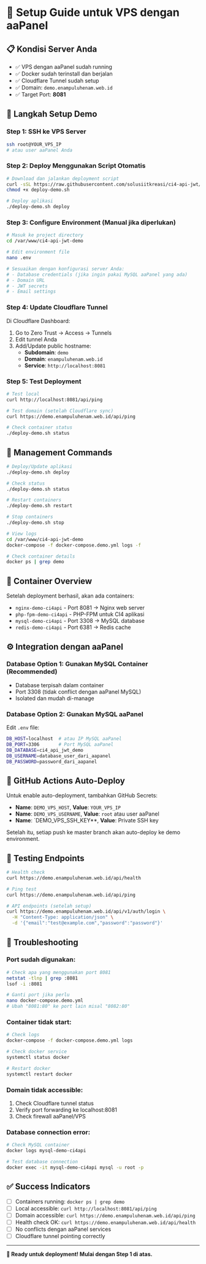 # 🚀 Setup Guide untuk VPS dengan aaPanel

## 📋 **Kondisi Server Anda**
- ✅ VPS dengan aaPanel sudah running
- ✅ Docker sudah terinstall dan berjalan
- ✅ Cloudflare Tunnel sudah setup
- ✅ Domain: `demo.enampuluhenam.web.id`
- ✅ Target Port: **8081**

## 🎯 **Langkah Setup Demo**

### **Step 1: SSH ke VPS Server**
```bash
ssh root@YOUR_VPS_IP
# atau user aaPanel Anda
```

### **Step 2: Deploy Menggunakan Script Otomatis**
```bash
# Download dan jalankan deployment script
curl -sSL https://raw.githubusercontent.com/solusiitkreasi/ci4-api-jwt/master/scripts/deploy-demo-vps.sh -o deploy-demo.sh
chmod +x deploy-demo.sh

# Deploy aplikasi
./deploy-demo.sh deploy
```

### **Step 3: Configure Environment (Manual jika diperlukan)**
```bash
# Masuk ke project directory
cd /var/www/ci4-api-jwt-demo

# Edit environment file
nano .env

# Sesuaikan dengan konfigurasi server Anda:
# - Database credentials (jika ingin pakai MySQL aaPanel yang ada)
# - Domain URL
# - JWT secrets
# - Email settings
```

### **Step 4: Update Cloudflare Tunnel**
Di Cloudflare Dashboard:
1. Go to Zero Trust → Access → Tunnels
2. Edit tunnel Anda
3. Add/Update public hostname:
   - **Subdomain**: `demo`
   - **Domain**: `enampuluhenam.web.id`
   - **Service**: `http://localhost:8081`

### **Step 5: Test Deployment**
```bash
# Test local
curl http://localhost:8081/api/ping

# Test domain (setelah Cloudflare sync)
curl https://demo.enampuluhenam.web.id/api/ping

# Check container status
./deploy-demo.sh status
```

## 🔧 **Management Commands**

```bash
# Deploy/Update aplikasi
./deploy-demo.sh deploy

# Check status
./deploy-demo.sh status

# Restart containers
./deploy-demo.sh restart

# Stop containers
./deploy-demo.sh stop

# View logs
cd /var/www/ci4-api-jwt-demo
docker-compose -f docker-compose.demo.yml logs -f

# Check container details
docker ps | grep demo
```

## 🐳 **Container Overview**

Setelah deployment berhasil, akan ada containers:
- `nginx-demo-ci4api` - Port 8081 → Nginx web server
- `php-fpm-demo-ci4api` - PHP-FPM untuk CI4 aplikasi
- `mysql-demo-ci4api` - Port 3308 → MySQL database
- `redis-demo-ci4api` - Port 6381 → Redis cache

## ⚙️ **Integration dengan aaPanel**

### **Database Option 1: Gunakan MySQL Container (Recommended)**
- Database terpisah dalam container
- Port 3308 (tidak conflict dengan aaPanel MySQL)
- Isolated dan mudah di-manage

### **Database Option 2: Gunakan MySQL aaPanel**
Edit `.env` file:
```bash
DB_HOST=localhost  # atau IP MySQL aaPanel
DB_PORT=3306       # Port MySQL aaPanel
DB_DATABASE=ci4_api_jwt_demo
DB_USERNAME=database_user_dari_aapanel
DB_PASSWORD=password_dari_aapanel
```

## 🔐 **GitHub Actions Auto-Deploy**

Untuk enable auto-deployment, tambahkan GitHub Secrets:
- **Name**: `DEMO_VPS_HOST`, **Value**: `YOUR_VPS_IP`
- **Name**: `DEMO_VPS_USERNAME`, **Value**: `root` atau user aaPanel
- **Name**: `DEMO_VPS_SSH_KEY**, **Value**: Private SSH key

Setelah itu, setiap push ke master branch akan auto-deploy ke demo environment.

## 🧪 **Testing Endpoints**

```bash
# Health check
curl https://demo.enampuluhenam.web.id/api/health

# Ping test
curl https://demo.enampuluhenam.web.id/api/ping

# API endpoints (setelah setup)
curl https://demo.enampuluhenam.web.id/api/v1/auth/login \
  -H "Content-Type: application/json" \
  -d '{"email":"test@example.com","password":"password"}'
```

## 🚨 **Troubleshooting**

### **Port sudah digunakan:**
```bash
# Check apa yang menggunakan port 8081
netstat -tlnp | grep :8081
lsof -i :8081

# Ganti port jika perlu
nano docker-compose.demo.yml
# Ubah "8081:80" ke port lain misal "8082:80"
```

### **Container tidak start:**
```bash
# Check logs
docker-compose -f docker-compose.demo.yml logs

# Check docker service
systemctl status docker

# Restart docker
systemctl restart docker
```

### **Domain tidak accessible:**
1. Check Cloudflare tunnel status
2. Verify port forwarding ke localhost:8081
3. Check firewall aaPanel/VPS

### **Database connection error:**
```bash
# Check MySQL container
docker logs mysql-demo-ci4api

# Test database connection
docker exec -it mysql-demo-ci4api mysql -u root -p
```

## ✅ **Success Indicators**

- [ ] Containers running: `docker ps | grep demo`
- [ ] Local accessible: `curl http://localhost:8081/api/ping`
- [ ] Domain accessible: `curl https://demo.enampuluhenam.web.id/api/ping`
- [ ] Health check OK: `curl https://demo.enampuluhenam.web.id/api/health`
- [ ] No conflicts dengan aaPanel services
- [ ] Cloudflare tunnel pointing correctly

---

**🎯 Ready untuk deployment! Mulai dengan Step 1 di atas.**
